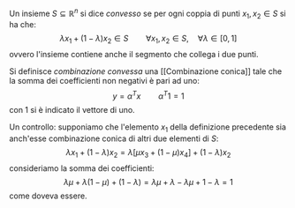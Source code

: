 
Un insieme $S\subseteq \mathbb{R}^n$ si dice _convesso_ se per ogni coppia di punti $x_1,x_2 \in S$ si ha che:
$$
\lambda x_1 + (1-\lambda)x_2 \in S \qquad \forall x_1,x_2 \in S,\quad \forall \lambda \in [0,1]
$$
ovvero l'insieme contiene anche il segmento che collega i due punti.

Si definisce _combinazione convessa_ una [[Combinazione conica]] tale che la somma dei coefficienti non negativi è pari ad uno:
$$
y = \alpha^Tx \qquad \alpha^T1 = 1 
$$
con $1$ si è indicato il vettore di uno.

Un controllo: supponiamo che l'elemento $x_1$ della definizione precedente sia anch'esse combinazione conica di altri due elementi di $S$:
$$
\lambda x_1 + (1-\lambda)x_2 = \lambda[\mu x_3 + (1-\mu)x_4] + (1-\lambda)x_2
$$
consideriamo la somma dei coefficienti:
$$
\lambda\mu + \lambda(1-\mu) + (1-\lambda) = \lambda\mu +\lambda -\lambda\mu + 1 -\lambda = 1
$$
come doveva essere.
